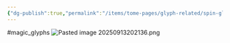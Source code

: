 ```yaml
---
{"dg-publish":true,"permalink":"/items/tome-pages/glyph-related/spin-glyph/"}
---
```


#magic_glyphs
![Pasted image 20250913202136.png](/img/user/items/tome%20pages/image%20files/Pasted%20image%2020250913202136.png)